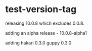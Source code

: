# test-version-tag

releasing 10.0.8
which excludes 0.0.8.

adding an alpha release - 10.0.8-alpha1

adding hakari 0.3.0
guppy 0.3.0
